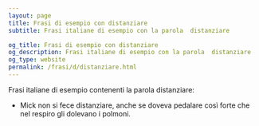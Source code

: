 ```yaml
---
layout: page
title: Frasi di esempio con distanziare 
subtitle: Frasi italiane di esempio con la parola  distanziare

og_title: Frasi di esempio con distanziare 
og_description: Frasi italiane di esempio con la parola  distanziare
og_type: website
permalink: /frasi/d/distanziare.html
---
```


Frasi italiane di esempio contenenti la parola distanziare:


- Mick non si fece distanziare, anche se doveva pedalare così forte che nel respiro gli dolevano i polmoni.
